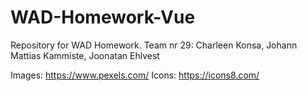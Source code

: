 # WAD-Homework-Vue

Repository for WAD Homework. Team nr 29: Charleen Konsa, Johann Mattias Kammiste, Joonatan Ehlvest

Images: https://www.pexels.com/ Icons: https://icons8.com/
